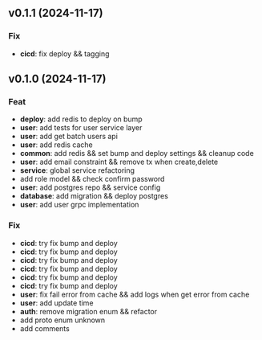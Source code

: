 ## v0.1.1 (2024-11-17)

### Fix

- **cicd**: fix deploy && tagging

## v0.1.0 (2024-11-17)

### Feat

- **deploy**: add redis to deploy on bump
- **user**: add tests for user service layer
- **user**: add get batch users api
- **user**: add redis cache
- **common**: add redis && set bump and deploy settings && cleanup code
- **user**: add email constraint && remove tx when create,delete
- **service**: global service refactoring
- add role model && check confirm password
- **user**: add postgres repo && service config
- **database**: add migration && deploy postgres
- **user**: add user grpc implementation

### Fix

- **cicd**: try fix bump and deploy
- **cicd**: try fix bump and deploy
- **cicd**: try fix bump and deploy
- **cicd**: try fix bump and deploy
- **cicd**: try fix bump and deploy
- **cicd**: try fix bump and deploy
- **user**: fix fail error from cache && add logs when get error from cache
- **user**: add update time
- **auth**: remove migration enum && refactor
- add proto enum unknown
- add comments
